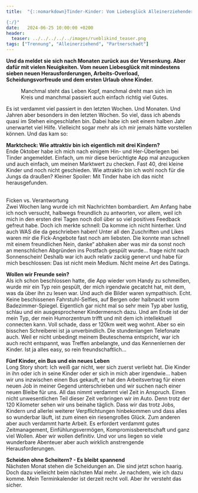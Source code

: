 ```yaml
---
title:  "{::nomarkdown}Tinder-Kinder: Vom Liebesglück Alleinerziehender in Dating-Apps

{:/}"
date:   2024-06-25 10:00:00 +0200
header:
  teaser: ../../../../../images/rueblikind_teaser.png
tags: ["Trennung", "Alleinerziehend", "Partnerschadt"]
---
```


**Und da meldet sie sich nach Monaten zurück aus der Versenkung. Aber dafür mit vielen Neuigkeiten. Vom neuen Liebesglück mit mindestens sieben neuen Herausforderungen, Arbeits-Overload, Scheidungsvorfreude und dem ersten Urlaub ohne Kinder.**

<figure>
  <img src="../../../../../images/handstand.png" alt="">
  <figcaption>Manchmal steht das Leben Kopf, manchmal dreht man sich im Kreis und manchmal passiert auch einfach richtig viel Gutes.</figcaption>
</figure>      

Es ist verdammt viel passiert in den letzten Wochen. Und Monaten. Und Jahren aber besonders in den letzten Wochen. So viel, dass ich abends quasi im Stehen eingeschlafen bin. Dabei habe ich seit einem halben Jahr unerwartet viel Hilfe. Vielleicht sogar mehr als ich mir jemals hätte vorstellen können. Und das kam so: 

<b>Marktcheck: Wie attraktiv bin ich eigentlich mit drei Kindern?</b><br>
Ende Oktober habe ich mich nach einigem Hin- und Her-Überlegen bei Tinder angemeldet. Einfach, um mir diese berüchtigte App mal anzugucken und auch einfach, um meinen Marktwert zu checken. Fast 40, drei kleine Kinder und noch nicht geschieden. Wie attraktiv bin ich wohl noch für die Jungs da draußen? Kleiner Spoiler: Mit Tinder habe ich das nicht herausgefunden. 

<br>Ficken vs. Verantwortung</b><br>
Zwei Wochen lang wurde ich mit Nachrichten bombardiert. Am Anfang habe ich noch versucht, halbwegs freundlich zu antworten, vor allem, weil ich mich in den ersten drei Tagen noch doll über so viel positives Feedback gefreut habe. Doch ich merkte schnell: Da komme ich nicht hinterher. Und auch WAS die da geschrieben haben! Unter all den Zuschriften und Likes waren mir die Fick-Angebote fast noch am liebsten. Die konnte man schnell mit einem freundlichen Nein, danke“ abhaken aber was mir da sonst noch an menschlichen Abgründen ins Postfach gespült wurde… frage nicht nach Sonnenschein! Deshalb war ich auch relativ zackig genervt und habe für mich beschlossen: Das ist nicht mein Medium. Nicht meine Art des Datings.

<b>Wollen wir Freunde sein?</b><br>
Als ich schon beschlossen hatte, die App wieder vom Handy zu schmeißen, wurde mir ein Typ rein gespült, der mich irgendwie gecatcht hat, mit dem, was da über ihn zu lesen war. Und auch die Bilder waren sympathisch. Echt. Keine beschissenen Fahrstuhl-Selfies, auf Bergen oder halbnackt vorm Badezimmer-Spiegel. Eigentlich gar nicht mal so sehr mein Typ aber lustig, schlau und ein ausgesprochener Kindermensch dazu. Und am Ende ist der mein Typ, der mein Humorzentrum trifft und mit dem ich intellektuell connecten kann. Voll schade, dass er 120km weit weg wohnt. Aber so ein bisschen Schreiberei ist ja unverbindlich. Die stundenlangen Telefonate auch. Weil er nicht unbedingt meinem Beuteschema entspricht, war ich auch recht entspannt, was Treffen anbelangte, und das Kennenlernen der Kinder. Ist ja alles easy, so rein freundschaftlich…  

<b>Fünf Kinder, ein Bus und ein neues Leben</b><br>
Long Story short: Ich weiß gar nicht, wer sich zuerst verliebt hat. Die Kinder in ihn oder ich in seine Kinder oder er sich in mich aber irgendwie… haben wir uns inzwischen einen Bus gekauft, er hat den Arbeitsvertrag für einen neuen Job in meiner Gegend unterschrieben und wir suchen nach einer neuen Bleibe für uns. All das nimmt verdammt viel Zeit in Anspruch. Einen nicht unwesentlichen Teil dieser Zeit verbringen wir im Auto. Denn trotz der 120 Kilometer sehen wir uns beinahe täglich. Dass wir das trotz Jobs, Kindern und allerlei weiterer Verpflichtungen hinbekommen und dass alles so wunderbar läuft, ist zum einen ein riesengroßes Glück. Zum anderen aber auch verdammt harte Arbeit. Es erfordert verdammt gutes Zeitmanagement, Einfühlungsvermögen, Kompromissbereitschaft und ganz viel Wollen. Aber wir wollen definitiv. Und vor uns liegen so viele wunderbare Abenteuer aber auch wirklich anstrengende Herausforderungen. 

<b>Scheiden ohne Scheitern? - Es bleibt spannend</b><br>
Nächsten Monat stehen die Scheidungen an. Die sind jetzt schon haarig. Doch dazu vielleicht beim nächsten Mal mehr. Je nachdem, wie ich dazu komme. Mein Terminkalender ist derzeit recht voll. Aber ihr versteht das sicher.










 






 

 





 









 















 















 

 





 

  


 
 
 
 


   


 



 






 






 


 
 






















 








 

   



















  












 






 





  


  






					 


 
 








